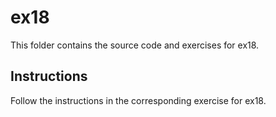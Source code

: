# ex18

This folder contains the source code and exercises for ex18.

## Instructions
Follow the instructions in the corresponding exercise for ex18.

